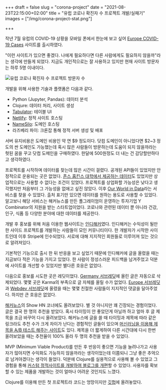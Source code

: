 +++
draft = false
slug = "corona-project"
date = "2021-08-23T22:15:00+02:00"
title = "유럽 코로나 확진자 수 프로젝트 개발/실패기"
images = ["/img/corona-project-stat.png"]

+++

작년 7월 유럽의 COVID-19 상황을 모바일 폰에서 한눈에 보고 싶어 [Europe COVID-19 Cases](https://europecorona.com/) 사이트를 출시하였다.

"이런 사이트가 있으면 좋겠다. 나에게 필요하다면 다른 사람에게도 필요하지 않을까"라는 생각에 만들게 되었다. 지금도 개인적으로는 잘 사용하고 있지만 현재 사이트 방문자는 하루 5명 이내이다.

<img src="/img/corona-project-stat.png" alt="유럽 코로나 확진자 수 프로젝트 방문자 수" />

개발을 위해 사용한 기술과 플랫폼은 다음과 같다.

* Python (Jupyter, Pandas): 데이터 분석
* Clojure: 데이터 처리, 사이트 생성
* [Tabulator](http://tabulator.info/): 테이블 UI
* [Netlify](https://www.netlify.com/): 정적 사이트 호스팅
* [NameSilo](https://www.namesilo.com/): 도메인 호스팅
* 라즈베리 파이: 크론잡 통해 정적 서버 생성 및 배포

서버 유지비용은 도메인 비용인 약 연 $9 정도이다. 닷컴 도메인이 아니었다면 $2~3 정도의 싼 도메인도 가능했는데 혹시 많은 사람들이 방문하는데 도움이 되지 않을까라는 헛된 꿈을 꾸고 닷컴 도메인을 구매하였다. 한달에 500원정도 더 내는 건 감당할만하다고 생각하였다.

프로젝트를 시작하며 데이터를 찾는데 많은 시간이 걸렸다. 공개된 API들이 있었지만 안정적으로 운용되는 곳은 없었다. [존스 홉킨스 대학에서 제공하는 데이터](https://github.com/CSSEGISandData/COVID-19)도 있었지만 상업적으로는 사용할 수 없다는 조건이 있었다. 프로젝트를 상업화할 가능성은 낮다고 생각했지만 처음부터 그 가능성을 없애고 싶진 않았다. 이후 [Our World in Data](https://ourworldindata.org/)라는 서비스를 찾을 수 있었다. 출처 표기만 있으면 데이터를 원하는 용도로 사용할 수 있었다. 알고보니 해당 서비스는 해커뉴스를 만든 폴그레이엄이 운영하는 투자기업 Y Combinator의 지원을 받는 스타트업이었다. 코로나와 관련된 데이터 뿐 아니라 건강, 인구, 식품 등 다양한 분야에 대한 데이터를 제공한다.

개발 후 홍보를 위해 처음 이용한 웹사이트는 [인디해커](https://www.indiehackers.com/)였다. 인디해커는 수익성이 될만한 사이드 프로젝트를 개발하는 사람들이 모인 커뮤니티이다. 한 개발자가 시작한 사이트인데 이후 Stripe에 인수되었다. 서로에 대해 지지적인 회원들로 이루어져 있는 것으로 알려져있다.

기본적인 기능으로 출시 한 뒤 반응을 보고 싶었기 때문에 인디해커에 글을 올렸을 때는 지금보다 적은 기능을 가지고 있었다. 한 사람이 정성스러운 피드백을 남겨주었고 덕분에 사이트를 개선할 수 있었지만 별다른 호응은 없었다.

다음으로 홍보를 시도한 곳은 레딧이었다. [Germany 서브레딧](https://reddit.com/r/germany)에 올린 글은 자동으로 삭제되었다. 몇몇 곳은 Karma의 부족으로 글 자체를 올릴 수가 없었다. [Europe 서브레딧](https://reddit.com/r/europe)과 [Webdev 서브레딧](https://www.reddit.com/r/webdev)에 올렸을 때는 몇몇 친절한 사람들이 지지적인 댓글을 달아주었다. 하지만 큰 호응은 없었다.

[해커뉴스](https://news.ycombinator.com/)의 Show HN 코너에도 올려보았다. 별 것 아니지만 꽤 긴장되는 경험이었다. 글은 결국 한 명의 추천을 받았다. 혹시 타이밍이 안 좋았던게 아닐까 하고 얼마 후 글 제목을 조금 바꾸어 다시 올려보았다. 해커뉴스에 글을 쓸 때 타이밍과 제목에 따라 같은 링크라도 추천 수가 크게 차이가 난다는 경험적인 글들이 있으며 [머신러닝을 이용해 제목을 A/B 테스트 해주는 사이트](https://www.hacker-ai.com/)도 있다. 제목을 더 짧게하여 다른 시간대에 다시 한번 올려보았을 때는 추천율이 100% 올라 두 명의 추천을 받을 수 있었다.

MVP (Minimum Viable Product)를 만든 후 반응이 좋으면 기능을 늘려나가고 사용자가 많아지면 수익화도 가능하지 않을까라는 생각이었는데 이쯤되니 그냥 좋은 추억으로 남겨야겠다는 생각이 들었다. 덕분에 Clojure를 실용적으로 사용해 볼 수 있었고 그 경험을 통해 [커스텀 정적사이트를 개발하여 블로그를 개편](https://iamsang.com/blog/2020/10/10/custom-static-site-generator/)할 수 있었다. 사용자를 확보할 수 있는 제품을 개발하는 것이 얼마나 어려운 것인지도 느꼈다.

Clojure를 이용해 만든 첫 프로젝트라 코드는 엉망이지만 [깃헙](https://github.com/Sangdol/corona-project)에 올려놓았다.
